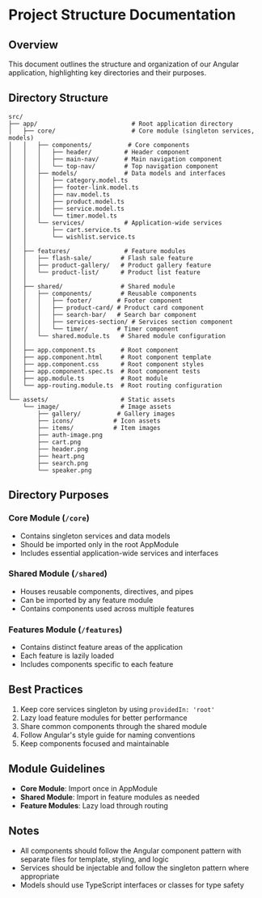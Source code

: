# Project Structure Documentation

## Overview
This document outlines the structure and organization of our Angular application, highlighting key directories and their purposes.

## Directory Structure

```
src/
├── app/                          # Root application directory
│   ├── core/                     # Core module (singleton services, models)
│   │   ├── components/          # Core components
│   │   │   ├── header/         # Header component
│   │   │   ├── main-nav/       # Main navigation component
│   │   │   └── top-nav/        # Top navigation component
│   │   ├── models/             # Data models and interfaces
│   │   │   ├── category.model.ts
│   │   │   ├── footer-link.model.ts
│   │   │   ├── nav.model.ts
│   │   │   ├── product.model.ts
│   │   │   ├── service.model.ts
│   │   │   └── timer.model.ts
│   │   └── services/           # Application-wide services
│   │       ├── cart.service.ts
│   │       └── wishlist.service.ts
│   │
│   ├── features/               # Feature modules
│   │   ├── flash-sale/        # Flash sale feature
│   │   ├── product-gallery/   # Product gallery feature
│   │   └── product-list/      # Product list feature
│   │
│   ├── shared/                # Shared module
│   │   ├── components/        # Reusable components
│   │   │   ├── footer/       # Footer component
│   │   │   ├── product-card/ # Product card component
│   │   │   ├── search-bar/   # Search bar component
│   │   │   ├── services-section/ # Services section component
│   │   │   └── timer/        # Timer component
│   │   └── shared.module.ts   # Shared module configuration
│   │
│   ├── app.component.ts       # Root component
│   ├── app.component.html     # Root component template
│   ├── app.component.css      # Root component styles
│   ├── app.component.spec.ts  # Root component tests
│   ├── app.module.ts          # Root module
│   └── app-routing.module.ts  # Root routing configuration
│
└── assets/                    # Static assets
    └── image/                 # Image assets
        ├── gallery/          # Gallery images
        ├── icons/           # Icon assets
        ├── items/           # Item images
        ├── auth-image.png
        ├── cart.png
        ├── header.png
        ├── heart.png
        ├── search.png
        └── speaker.png
```

## Directory Purposes

### Core Module (`/core`)
- Contains singleton services and data models
- Should be imported only in the root AppModule
- Includes essential application-wide services and interfaces

### Shared Module (`/shared`)
- Houses reusable components, directives, and pipes
- Can be imported by any feature module
- Contains components used across multiple features

### Features Module (`/features`)
- Contains distinct feature areas of the application
- Each feature is lazily loaded
- Includes components specific to each feature

## Best Practices
1. Keep core services singleton by using `providedIn: 'root'`
2. Lazy load feature modules for better performance
3. Share common components through the shared module
4. Follow Angular's style guide for naming conventions
5. Keep components focused and maintainable

## Module Guidelines
- **Core Module**: Import once in AppModule
- **Shared Module**: Import in feature modules as needed
- **Feature Modules**: Lazy load through routing

## Notes
- All components should follow the Angular component pattern with separate files for template, styling, and logic
- Services should be injectable and follow the singleton pattern where appropriate
- Models should use TypeScript interfaces or classes for type safety
